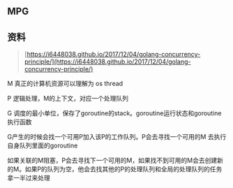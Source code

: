 ## MPG

## 资料

> [https://i6448038.github.io/2017/12/04/golang-concurrency-principle/](https://i6448038.github.io/2017/12/04/golang-concurrency-principle/)

M 真正的计算机资源可以理解为 os thread

P 逻辑处理，M的上下文，对应一个处理队列

G 调度的最小单位，保存了goroutine的stack。goroutine运行状态和goroutine执行函数

G产生的时候会找一个可用P加入该P的工作队列。P会去寻找一个可用的M 去执行自身队列里面的goroutine

如果关联的M阻塞，P会去寻找下一个可用的M，如果找不到可用的M会去创建新的M。如果P的队列为空，他会去找其他的P的处理队列和全局的处理队列的任务 拿一半过来处理

